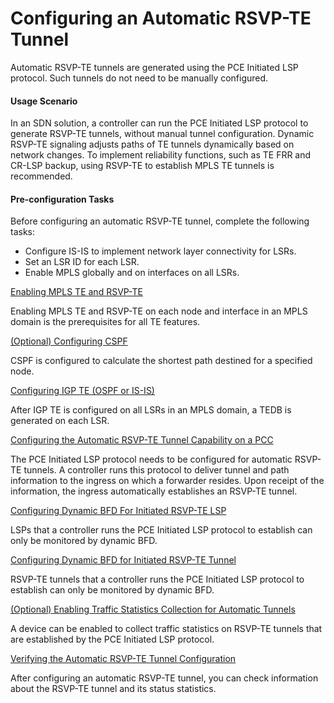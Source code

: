 Configuring an Automatic RSVP-TE Tunnel
=======================================

Automatic RSVP-TE tunnels are generated using the PCE Initiated LSP protocol. Such tunnels do not need to be manually configured.

#### Usage Scenario

In an SDN solution, a controller can run the PCE Initiated LSP protocol to generate RSVP-TE tunnels, without manual tunnel configuration. Dynamic RSVP-TE signaling adjusts paths of TE tunnels dynamically based on network changes. To implement reliability functions, such as TE FRR and CR-LSP backup, using RSVP-TE to establish MPLS TE tunnels is recommended.


#### Pre-configuration Tasks

Before configuring an automatic RSVP-TE tunnel, complete the following tasks:

* Configure IS-IS to implement network layer connectivity for LSRs.
* Set an LSR ID for each LSR.
* Enable MPLS globally and on interfaces on all LSRs.


[Enabling MPLS TE and RSVP-TE](../../../../software/nev8r10_vrpv8r16/user/vrp/dc_vrp_te-p2p_cfg_0218.html)

Enabling MPLS TE and RSVP-TE on each node and interface in an MPLS domain is the prerequisites for all TE features.

[(Optional) Configuring CSPF](../../../../software/nev8r10_vrpv8r16/user/vrp/dc_vrp_te-p2p_cfg_0226.html)

CSPF is configured to calculate the shortest path destined for a specified node.

[Configuring IGP TE (OSPF or IS-IS)](../../../../software/nev8r10_vrpv8r16/user/vrp/dc_vrp_te-p2p_cfg_0005_copy.html)

After IGP TE is configured on all LSRs in an MPLS domain, a TEDB is generated on each LSR.

[Configuring the Automatic RSVP-TE Tunnel Capability on a PCC](../../../../software/nev8r10_vrpv8r16/user/vrp/dc_vrp_te-p2p_cfg_0219.html)

The PCE Initiated LSP protocol needs to be configured for automatic RSVP-TE tunnels. A controller runs this protocol to deliver tunnel and path information to the ingress on which a forwarder resides. Upon receipt of the information, the ingress automatically establishes an RSVP-TE tunnel.

[Configuring Dynamic BFD For Initiated RSVP-TE LSP](../../../../software/nev8r10_vrpv8r16/user/vrp/dc_vrp_te-p2p_cfg_0220.html)

LSPs that a controller runs the PCE Initiated LSP protocol to establish can only be monitored by dynamic BFD.

[Configuring Dynamic BFD for Initiated RSVP-TE Tunnel](../../../../software/nev8r10_vrpv8r16/user/vrp/dc_vrp_te-p2p_cfg_0221.html)

RSVP-TE tunnels that a controller runs the PCE Initiated LSP protocol to establish can only be monitored by dynamic BFD.

[(Optional) Enabling Traffic Statistics Collection for Automatic Tunnels](../../../../software/nev8r10_vrpv8r16/user/vrp/dc_vrp_te-p2p_cfg_0222.html)

A device can be enabled to collect traffic statistics on RSVP-TE tunnels that are established by the PCE Initiated LSP protocol.

[Verifying the Automatic RSVP-TE Tunnel Configuration](../../../../software/nev8r10_vrpv8r16/user/vrp/dc_vrp_te-p2p_cfg_0223.html)

After configuring an automatic RSVP-TE tunnel, you can check information about the RSVP-TE tunnel and its status statistics.
